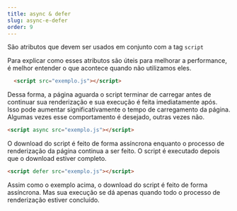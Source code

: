 ```yaml
---
title: async & defer
slug: async-e-defer
order: 9
---
```


São atributos que devem ser usados em conjunto com a tag `script`

Para explicar como esses atributos são úteis para melhorar a performance, é melhor entender o que acontece quando não utilizamos eles.

``` html
  <script src="exemplo.js"></script>
```

Dessa forma, a página aguarda o script terminar de carregar antes de continuar sua renderização e sua execução é feita imediatamente após. Isso pode aumentar significativamente o tempo de carregamento da página.  Algumas vezes esse comportamento é desejado, outras vezes não.

``` html
<script async src="exemplo.js"></script>
```

O download do script é feito de forma assíncrona enquanto o processo de renderização da página continua a ser feito. O script é executado depois que o download estiver completo.

``` html
<script defer src="exemplo.js"></script>
```

Assim como o exemplo acima, o download do script é feito de forma assíncrona. Mas sua execução se dá apenas quando todo o processo de renderização estiver concluído.